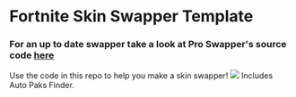 # Fortnite Skin Swapper Template

### For an up to date swapper take a look at Pro Swapper's source code [here](https://github.com/Pro-Swapper/ProSwapper)


Use the code in this repo to help you make a skin swapper!
![](https://i.imgur.com/YucN7vz.png)
Includes Auto Paks Finder.
